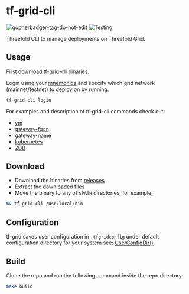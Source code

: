 # tf-grid-cli

<a href='https://github.com/jpoles1/gopherbadger' target='_blank'>![gopherbadger-tag-do-not-edit](https://img.shields.io/badge/Go%20Coverage-53%25-brightgreen.svg?longCache=true&style=flat)</a> [![Testing](https://github.com/threefoldtech/tfgrid-sdk-go/actions/workflows/grid-cli-test.yml/badge.svg?branch=development_mono)](https://github.com/threefoldtech/tfgrid-sdk-go/actions/workflows/grid-cli-test.yml)

Threefold CLI to manage deployments on Threefold Grid.

## Usage

First [download](#download) tf-grid-cli binaries.

Login using your [mnemonics](https://threefoldtech.github.io/info_grid/dashboard/portal/dashboard_portal_polkadot_create_account.html) and specify which grid network (mainnet/testnet) to deploy on by running:

```bash
tf-grid-cli login
```

For examples and description of tf-grid-cli commands check out:

- [vm](docs/vm.md)
- [gateway-fqdn](docs/gateway-fqdn.md)
- [gateway-name](docs/gateway-name.md)
- [kubernetes](docs/kubernetes.md)
- [ZDB](docs/zdb.md)

## Download

- Download the binaries from [releases](https://github.com/threefoldtech/tfgrid-sdk-go/releases)
- Extract the downloaded files
- Move the binary to any of `$PATH` directories, for example:

```bash
mv tf-grid-cli /usr/local/bin
```

## Configuration

tf-grid saves user configuration in `.tfgridconfig` under default configuration directory for your system see: [UserConfigDir()](https://pkg.go.dev/os#UserConfigDir)

## Build

Clone the repo and run the following command inside the repo directory:

```bash
make build
```
